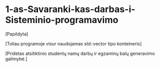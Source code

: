 # 1-as-Savaranki-kas-darbas-i-Sisteminio-programavimo

[Papildyta]

[Toliau programoje visur naudojamas std::vector tipo konteineris]

[Pridetas atsitiktinio studentų namų darbų ir egzaminų balų generavimo galimybė.]

